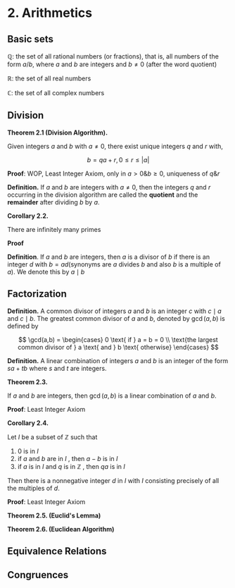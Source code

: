 # 2. Arithmetics

## Basic sets

$\mathbb{Q}$: the set of all rational numbers (or fractions), that is, all numbers of the form $a/b$, where $a$ and $b$ are integers and $b \ne 0$ (after the word quotient)

$\mathbb{R}$:  the set of all real numbers

$\mathbb{C}$: the set of all complex numbers

## Division

**Theorem 2.1 (Division Algorithm).**

Given integers $a$ and $b$ with $a \ne 0$, there exist unique integers $q$ and $r$ with,

$$
b = qa + r, 0 \le r \le |a|
$$

**Proof**: WOP, Least Integer Axiom, only in $a > 0 \& b \ge 0$, uniqueness of $q \& r$

**Definition.** If $a$ and $b$ are integers with $a \ne 0$, then the integers $q$ and $r$ occurring in the division algorithm are called the **quotient** and the **remainder** after dividing $b$ by $a$.

**Corollary 2.2.**

There are infinitely many primes

**Proof**

**Definition**. If $a$ and $b$ are integers, then $a$ is a divisor of $b$ if there is an integer $d$ with $b = ad$(synonyms are $a$ divides $b$ and also $b$ is a multiple of $a$). We denote this by $a \mid b$




## Factorization


**Definition.** A common divisor of integers $a$ and $b$ is an integer $c$ with $c \mid a$ and $c \mid b$. The greatest common divisor of $a$ and $b$, denoted by $\gcd(a, b)$ is defined by

$$
\gcd(a,b) = 
\begin{cases}
0 \text{ if } a = b = 0 \\
\text{the largest common divisor of } a \text{ and } b \text{ otherwise}
\end{cases}
$$

**Definition.** A linear combination of integers $a$ and $b$ is an integer of the form $sa + tb$ where $s$ and $t$ are integers.

**Theorem 2.3.**

If $a$ and $b$ are integers, then $\gcd(a, b)$ is a linear combination of $a$ and $b$.

**Proof**: Least Integer Axiom

**Corollary 2.4.**

Let $I$ be a subset of $\mathbb{Z}$ such that

1. $0$ is in $I$
2. if $a$ and $b$ are in $I$ , then $a - b$ is in $I$
3. if $a$ is in $I$ and $q$ is in $\mathbb{Z}$ , then $qa$ is in $I$

Then there is a nonnegative integer $d$ in $I$ with $I$ consisting precisely of all the
multiples of $d$.

**Proof**: Least Integer Axiom


**Theorem 2.5. (Euclid's Lemma)**

**Theorem 2.6. (Euclidean Algorithm)**


## Equivalence Relations

## Congruences
